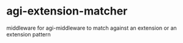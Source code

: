 agi-extension-matcher
=====================

middleware for agi-middleware to match against an extension or an extension pattern
